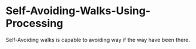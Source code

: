 # Self-Avoiding-Walks-Using-Processing
Self-Avoiding walks is capable to avoiding way if the way have been there.
